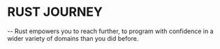 # RUST JOURNEY

-- Rust empowers you to reach further, to program with confidence in a wider variety of domains than you did before.
